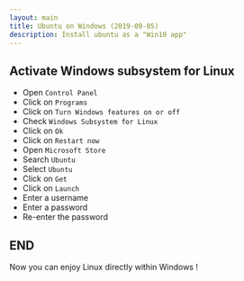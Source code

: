 ```yaml
---
layout: main
title: Ubuntu on Windows (2019-09-05)
description: Install ubuntu as a "Win10 app"
---
```


## Activate Windows subsystem for Linux

* Open `Control Panel`
* Click on `Programs`
* Click on `Turn Windows features on or off`
* Check `Windows Subsystem for Linux`
* Click on `Ok`
* Click on `Restart now`
* Open `Microsoft Store`
* Search `Ubuntu`
* Select `Ubuntu`
* Click on `Get`
* Click on `Launch`
* Enter a username
* Enter a password
* Re-enter the password

## END

Now you can enjoy Linux directly within Windows !

